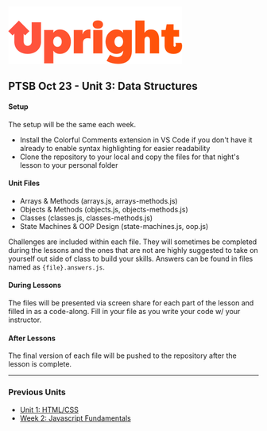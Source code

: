 ![alt text](images/upright-logo.png)

## PTSB Oct 23 - Unit 3: Data Structures

#### Setup

The setup will be the same each week.

- Install the Colorful Comments extension in VS Code if you don't have it already to enable syntax highlighting for easier readability
- Clone the repository to your local and copy the files for that night's lesson to your personal folder

#### Unit Files

- Arrays & Methods (arrays.js, arrays-methods.js)
- Objects & Methods (objects.js, objects-methods.js)
- Classes (classes.js, classes-methods.js)
- State Machines & OOP Design (state-machines.js, oop.js)

Challenges are included within each file. They will sometimes be completed during the lessons and the ones that are not are highly suggested to take on yourself out side of class to build your skills. Answers can be found in files named as `{file}.answers.js`.

#### During Lessons

The files will be presented via screen share for each part of the lesson and filled in as a code-along. Fill in your file as you write your code w/ your instructor.

#### After Lessons

The final version of each file will be pushed to the repository after the lesson is complete.

---

### Previous Units
- [Unit 1: HTML/CSS](#)
- [Week 2: Javascript Fundamentals](#)